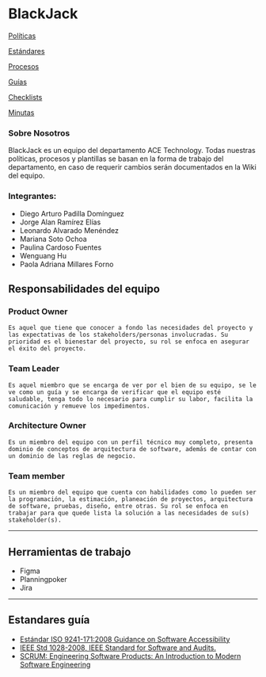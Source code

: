 # BlackJack

[Políticas](BlackJack%207cac24962ab34993a2ebd4fd9e19943b/Poli%CC%81ticas%20c5ab414b7bae448cbccf625606770b87.md)

[Estándares](BlackJack%207cac24962ab34993a2ebd4fd9e19943b/Esta%CC%81ndares%20fecac0b439054e9680138042ea2486a7.md)

[Procesos](BlackJack%207cac24962ab34993a2ebd4fd9e19943b/Procesos%20c526cda1c70642a2a8d1730dcd6eb4c3.md)

[Guías](BlackJack%207cac24962ab34993a2ebd4fd9e19943b/Gui%CC%81as%20fbc384be58a74c59bd7142b1a0b3adf0.md)

[Checklists](BlackJack%207cac24962ab34993a2ebd4fd9e19943b/Checklists%20c225667861cd47fc8dacadcd0bbbc73d.md)

[Minutas](BlackJack%207cac24962ab34993a2ebd4fd9e19943b/Minutas%20de00681fb80c4b0ebfeb4ddb10e897c5.md)

### Sobre Nosotros

BlackJack es un equipo del departamento ACE Technology. Todas nuestras políticas, procesos y plantillas se basan en la forma de trabajo del departamento, en caso de requerir cambios serán documentados en la Wiki del equipo.

### Integrantes:[](https://ace-software-development.github.io/Manual-de-Operaciones/docs/BlackJack/#integrantes)

- Diego Arturo Padilla Domínguez
- Jorge Alan Ramírez Elías
- Leonardo Alvarado Menéndez
- Mariana Soto Ochoa
- Paulina Cardoso Fuentes
- Wenguang Hu
- Paola Adriana Millares Forno

## Responsabilidades del equipo[](https://ace-software-development.github.io/Manual-de-Operaciones/docs/BlackJack/#responsabilidades-del-equipo)

### Product Owner[](https://ace-software-development.github.io/Manual-de-Operaciones/docs/BlackJack/#product-owner)

`Es aquel que tiene que conocer a fondo las necesidades del proyecto y las expectativas de los stakeholders/personas involucradas. Su prioridad es el bienestar del proyecto, su rol se enfoca en asegurar el éxito del proyecto.`  

### Team Leader[](https://ace-software-development.github.io/Manual-de-Operaciones/docs/BlackJack/#team-leader)

`Es aquel miembro que se encarga de ver por el bien de su equipo, se le ve como un guía y se encarga de verificar que el equipo esté saludable, tenga todo lo necesario para cumplir su labor, facilita la comunicación y remueve los impedimentos.`

### Architecture Owner[](https://ace-software-development.github.io/Manual-de-Operaciones/docs/BlackJack/#architecture-owner)

`Es un miembro del equipo con un perfil técnico muy completo, presenta dominio de conceptos de arquitectura de software, además de contar con un dominio de las reglas de negocio.`

### Team member[](https://ace-software-development.github.io/Manual-de-Operaciones/docs/BlackJack/#team-member)

`Es un miembro del equipo que cuenta con habilidades como lo pueden ser la programación, la estimación, planeación de proyectos, arquitectura de software, pruebas, diseño, entre otras. Su rol se enfoca en trabajar para que quede lista la solución a las necesidades de su(s) stakeholder(s).`

---

## Herramientas de trabajo[](https://ace-software-development.github.io/Manual-de-Operaciones/docs/BlackJack/#herramientas-de-trabajo)

- Figma
- Planningpoker
- Jira

---

## Estandares guía[](https://ace-software-development.github.io/Manual-de-Operaciones/docs/BlackJack/#estandares-gu%C3%ADa)

- [Estándar ISO 9241-171:2008 Guidance on Software Accessibility](https://www.iso.org/standard/39080.html)
- [IEEE Std 1028-2008, IEEE Standard for Software and Audits.](https://drive.google.com/file/d/1yzkDqm803HcwFbtt0gxiZy2BXhrenvdq/view)
- [SCRUM: Engineering Software Products: An Introduction to Modern Software Engineering](https://tec.vitalsource.com/reader/books/9781292376356/pageid/0)